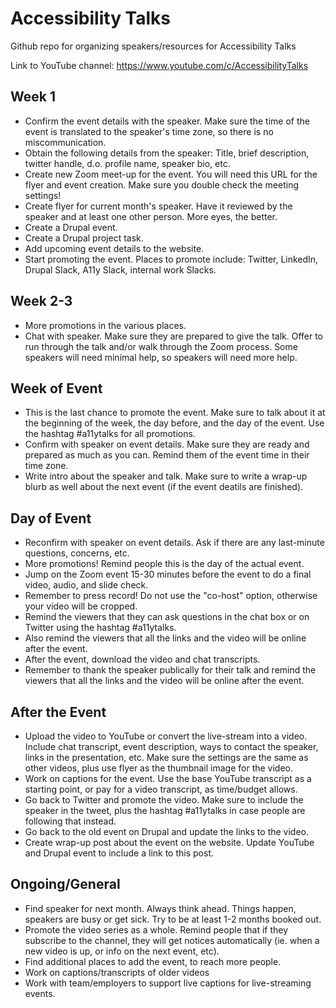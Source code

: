 # Accessibility Talks
Github repo for organizing speakers/resources for Accessibility Talks

Link to YouTube channel: https://www.youtube.com/c/AccessibilityTalks

## Week 1
- Confirm the event details with the speaker. Make sure the time of the event is translated to the speaker's time zone, so there is no miscommunication.
- Obtain the following details from the speaker: Title, brief description, twitter handle, d.o. profile name, speaker bio, etc.
- Create new Zoom meet-up for the event. You will need this URL for the flyer and event creation. Make sure you double check the meeting settings!
- Create flyer for current month's speaker. Have it reviewed by the speaker and at least one other person. More eyes, the better.
- Create a Drupal event.
- Create a Drupal project task.
- Add upcoming event details to the website.
- Start promoting the event. Places to promote include: Twitter, LinkedIn, Drupal Slack, A11y Slack, internal work Slacks.

## Week 2-3
- More promotions in the various places.
- Chat with speaker. Make sure they are prepared to give the talk. Offer to run through the talk and/or walk through the Zoom process. Some speakers will need minimal help, so speakers will need more help.

## Week of Event
- This is the last chance to promote the event. Make sure to talk about it at the beginning of the week, the day before, and the day of the event. Use the hashtag #a11ytalks for all promotions.
- Confirm with speaker on event details. Make sure they are ready and prepared as much as you can. Remind them of the event time in their time zone.
- Write intro about the speaker and talk. Make sure to write a wrap-up blurb as well about the next event (if the event deatils are finished). 

## Day of Event
- Reconfirm with speaker on event details. Ask if there are any last-minute questions, concerns, etc.
- More promotions! Remind people this is the day of the actual event.
- Jump on the Zoom event 15-30 minutes before the event to do a final video, audio, and slide check.
- Remember to press record! Do not use the "co-host" option, otherwise your video will be cropped.
- Remind the viewers that they can ask questions in the chat box or on Twitter using the hashtag #a11ytalks.
- Also remind the viewers that all the links and the video will be online after the event.
- After the event, download the video and chat transcripts.
- Remember to thank the speaker publically for their talk and remind the viewers that all the links and the video will be online after the event.

## After the Event
- Upload the video to YouTube or convert the live-stream into a video. Include chat transcript, event description, ways to contact the speaker, links in the presentation, etc. Make sure the settings are the same as other videos, plus use flyer as the thumbnail image for the video.
- Work on captions for the event. Use the base YouTube transcript as a starting point, or pay for a video transcript, as time/budget allows.
- Go back to Twitter and promote the video. Make sure to include the speaker in the tweet, plus the hashtag #a11ytalks in case people are following that instead.
- Go back to the old event on Drupal and update the links to the video.
- Create wrap-up post about the event on the website. Update YouTube and Drupal event to include a link to this post.

## Ongoing/General
- Find speaker for next month. Always think ahead. Things happen, speakers are busy or get sick. Try to be at least 1-2 months booked out.
- Promote the video series as a whole. Remind people that if they subscribe to the channel, they will get notices automatically (ie. when a new video is up, or info on the next event, etc).
- Find additional places to add the event, to reach more people.
- Work on captions/transcripts of older videos
- Work with team/employers to support live captions for live-streaming events.